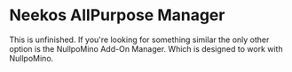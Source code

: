 # Neekos AllPurpose Manager
This is unfinished.
If you're looking for something similar the only other option is the NullpoMino Add-On Manager.  Which is designed to work with NullpoMino.
